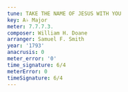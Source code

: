 ```yaml
---
tune: TAKE THE NAME OF JESUS WITH YOU
key: A♭ Major
meter: 7.7.7.3.
composer: William H. Doane
arranger: Samuel F. Smith
year: '1793'
anacrusis: 0
meter_error: '0'
time_signature: 6/4
meterError: 0
timeSignature: 6/4
---
```


